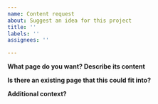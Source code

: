 ```yaml
---
name: Content request
about: Suggest an idea for this project
title: ''
labels: ''
assignees: ''

---
```


**What page do you want? Describe its content**


**Is there an existing page that this could fit into?**


**Additional context?**
